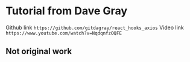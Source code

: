 # Tutorial from Dave Gray

Github link `https://github.com/gitdagray/react_hooks_axios`
Video link `https://www.youtube.com/watch?v=NqdqnfzOQFE`
## Not original work

